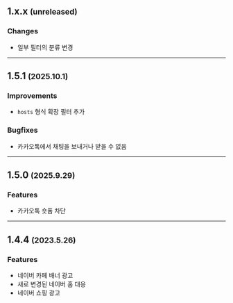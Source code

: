 <!--
## 1.x.x <small>(unreleased)</small>

### Improvements
- 

### Features
- 

### Changes
- 

### Bugfixes
- 

---

-->

## 1.x.x <small>(unreleased)</small>

### Changes
- 일부 필터의 분류 변경

---

## 1.5.1 <small>(2025.10.1)</small>

### Improvements
- `hosts` 형식 확장 필터 추가

### Bugfixes
- 카카오톡에서 채팅을 보내거나 받을 수 없음

---

## 1.5.0 <small>(2025.9.29)</small>

### Features
- 카카오톡 숏폼 차단

---

## 1.4.4 <small>(2023.5.26)</small>

### Features
- 네이버 카페 배너 광고
- 새로 변경된 네이버 홈 대응
- 네이버 쇼핑 광고
